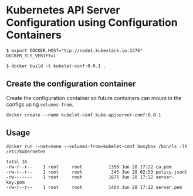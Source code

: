 # Kubernetes API Server Configuration using Configuration Containers

```
$ export DOCKER_HOST="tcp://node1.kubestack.io:2376" DOCKER_TLS_VERIFY=1
```

```
$ docker build -t kubelet-conf:0.0.1 .
```

## Create the configuration container

Create the configuration container so future containers can mount in the configs using `volumes-from`. 

```
docker create --name kubelet-conf kube-apiserver-conf:0.0.1
```

## Usage

```
docker run --net=none --volumes-from=kubelet-conf busybox /bin/ls -lh /etc/kubernetes
```

```
total 16
-rw-r--r--    1 root     root          1350 Jun 28 17:22 ca.pem
-rw-r--r--    1 root     root           345 Jun 28 02:53 policy.jsonl
-rw-------    1 root     root          1675 Jun 28 17:22 server-key.pem
-rw-r--r--    1 root     root          1464 Jun 28 17:22 server.pem
```
